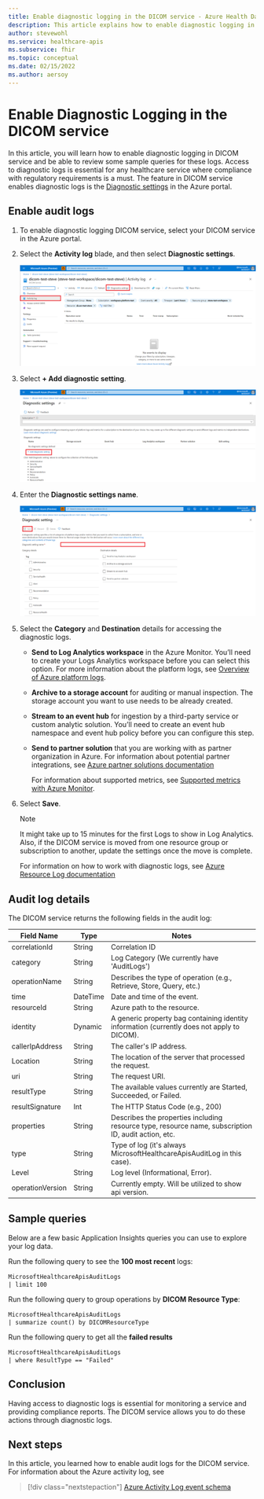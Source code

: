 ```yaml
---
title: Enable diagnostic logging in the DICOM service - Azure Health Data Services
description: This article explains how to enable diagnostic logging in the DICOM service.
author: stevewohl
ms.service: healthcare-apis
ms.subservice: fhir
ms.topic: conceptual
ms.date: 02/15/2022
ms.author: aersoy
---
```


# Enable Diagnostic Logging in the DICOM service

In this article, you will learn how to enable diagnostic logging in DICOM service and be able to review some sample queries for these logs. Access to diagnostic logs is essential for any healthcare service where compliance with regulatory requirements is a must. The feature in DICOM service enables diagnostic logs is the [Diagnostic settings](../../azure-monitor/essentials/diagnostic-settings.md) in the Azure portal. 

## Enable audit logs

1. To enable diagnostic logging DICOM service, select your DICOM service in the Azure portal.
2. Select the **Activity log** blade, and then select **Diagnostic settings**.

   [ ![Azure activity log.](media/dicom-activity-log.png) ](media/dicom-activity-log.png#lightbox)

3. Select **+ Add diagnostic setting**.

   [ ![Add Diagnostic settings.](media/add-diagnostic-settings.png) ](media/add-diagnostic-settings.png#lightbox)

4. Enter the **Diagnostic settings name**.

   [ ![Configure Diagnostic settings.](media/configure-diagnostic-settings.png) ](media/configure-diagnostic-settings.png#lightbox)

5. Select the **Category** and **Destination** details for accessing the diagnostic logs.

   * **Send to Log Analytics workspace** in the Azure Monitor. You’ll need to create your Logs Analytics workspace before you can select this option. For more information about the platform logs, see [Overview of Azure platform logs](../../azure-monitor/essentials/platform-logs-overview.md).
   * **Archive to a storage account** for auditing or manual inspection. The storage account you want to use needs to be already created.
   * **Stream to an event hub** for ingestion by a third-party service or custom analytic solution. You’ll need to create an event hub namespace and event hub policy before you can configure this step.
   * **Send to partner solution** that you are working with as partner organization in Azure. For information about potential partner integrations, see [Azure partner solutions documentation](../../partner-solutions/overview.md)

     For information about supported metrics, see [Supported metrics with Azure Monitor](.././../azure-monitor/essentials/metrics-supported.md).

6. Select **Save**.


   > [!Note] 
   > It might take up to 15 minutes for the first Logs to show in Log Analytics. Also, if the DICOM service is moved from one resource group or subscription to another, update the settings once the move is complete. 
 
   For information on how to work with diagnostic logs, see [Azure Resource Log documentation](../../azure-monitor/essentials/platform-logs-overview.md)

## Audit log details

The DICOM service returns the following fields in the audit log: 

|Field Name  |Type  |Notes  |
|---------|---------|---------|
|correlationId|String|Correlation ID
|category|String|Log Category (We currently have 'AuditLogs') 
|operationName|String|Describes the type of operation (e.g., Retrieve, Store, Query, etc.) 
|time|DateTime|Date and time of the event. 
|resourceId|String| Azure path to the resource.
|identity|Dynamic|A generic property bag containing identity information (currently does not apply to DICOM).
|callerIpAddress|String|The caller's IP address.
|Location|String|The location of the server that processed the request.
|uri|String|The request URI.
|resultType|String| The available values currently are Started, Succeeded, or Failed.
|resultSignature|Int|The HTTP Status Code (e.g., 200)
|properties|String|Describes the properties including resource type, resource name, subscription ID, audit action, etc.
|type|String|Type of log (it's always MicrosoftHealthcareApisAuditLog in this case).
|Level|String|Log level (Informational, Error).
|operationVersion|String| Currently empty. Will be utilized to show api version.


## Sample queries

Below are a few basic Application Insights queries you can use to explore your log data.

Run the following query to see the **100 most recent** logs:

```Application Insights
MicrosoftHealthcareApisAuditLogs
| limit 100
```

Run the following query to group operations by **DICOM Resource Type**:

```Application Insights
MicrosoftHealthcareApisAuditLogs 
| summarize count() by DICOMResourceType
```

Run the following query to get all the **failed results**

```Application Insights
MicrosoftHealthcareApisAuditLogs 
| where ResultType == "Failed" 
```

## Conclusion

Having access to diagnostic logs is essential for monitoring a service and providing compliance reports. The DICOM service allows you to do these actions through diagnostic logs. 

## Next steps
In this article, you learned how to enable audit logs for the DICOM service. For information about the Azure activity log, see
 
>[!div class="nextstepaction"]
>[Azure Activity Log event schema](.././../azure-monitor/essentials/activity-log-schema.md)
